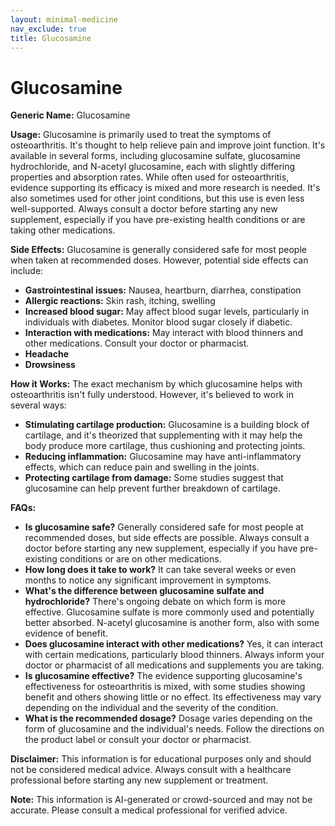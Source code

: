 ```yaml
---
layout: minimal-medicine
nav_exclude: true
title: Glucosamine
---
```


# Glucosamine

**Generic Name:** Glucosamine

**Usage:** Glucosamine is primarily used to treat the symptoms of osteoarthritis.  It's thought to help relieve pain and improve joint function. It's available in several forms, including glucosamine sulfate, glucosamine hydrochloride, and N-acetyl glucosamine, each with slightly differing properties and absorption rates.  While often used for osteoarthritis,  evidence supporting its efficacy is mixed and more research is needed.  It's also sometimes used for other joint conditions, but this use is even less well-supported.  Always consult a doctor before starting any new supplement, especially if you have pre-existing health conditions or are taking other medications.

**Side Effects:** Glucosamine is generally considered safe for most people when taken at recommended doses. However, potential side effects can include:

* **Gastrointestinal issues:** Nausea, heartburn, diarrhea, constipation
* **Allergic reactions:** Skin rash, itching, swelling
* **Increased blood sugar:** May affect blood sugar levels, particularly in individuals with diabetes.  Monitor blood sugar closely if diabetic.
* **Interaction with medications:** May interact with blood thinners and other medications.  Consult your doctor or pharmacist.
* **Headache**
* **Drowsiness**


**How it Works:**  The exact mechanism by which glucosamine helps with osteoarthritis isn't fully understood.  However, it's believed to work in several ways:

* **Stimulating cartilage production:** Glucosamine is a building block of cartilage, and it's theorized that supplementing with it may help the body produce more cartilage, thus cushioning and protecting joints.
* **Reducing inflammation:** Glucosamine may have anti-inflammatory effects, which can reduce pain and swelling in the joints.
* **Protecting cartilage from damage:** Some studies suggest that glucosamine can help prevent further breakdown of cartilage.

**FAQs:**

* **Is glucosamine safe?** Generally considered safe for most people at recommended doses, but side effects are possible.  Always consult a doctor before starting any new supplement, especially if you have pre-existing conditions or are on other medications.
* **How long does it take to work?**  It can take several weeks or even months to notice any significant improvement in symptoms.
* **What's the difference between glucosamine sulfate and hydrochloride?**  There's ongoing debate on which form is more effective.  Glucosamine sulfate is more commonly used and potentially better absorbed.  N-acetyl glucosamine is another form, also with some evidence of benefit.
* **Does glucosamine interact with other medications?** Yes, it can interact with certain medications, particularly blood thinners.  Always inform your doctor or pharmacist of all medications and supplements you are taking.
* **Is glucosamine effective?** The evidence supporting glucosamine's effectiveness for osteoarthritis is mixed, with some studies showing benefit and others showing little or no effect.  Its effectiveness may vary depending on the individual and the severity of the condition.
* **What is the recommended dosage?** Dosage varies depending on the form of glucosamine and the individual's needs.  Follow the directions on the product label or consult your doctor or pharmacist.


**Disclaimer:** This information is for educational purposes only and should not be considered medical advice. Always consult with a healthcare professional before starting any new supplement or treatment.


**Note:** This information is AI-generated or crowd-sourced and may not be accurate. Please consult a medical professional for verified advice.